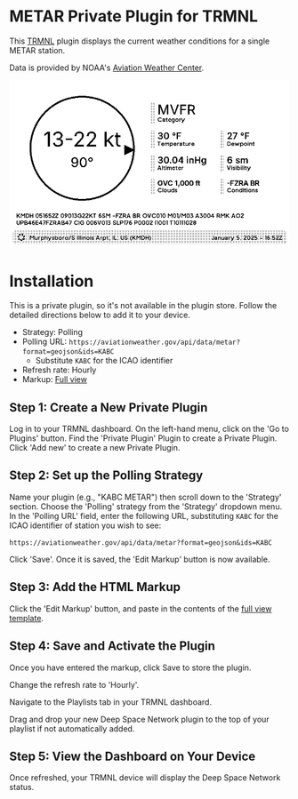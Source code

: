 # METAR Private Plugin for TRMNL

This [TRMNL](https://usetrmnl.com/) plugin displays the current weather conditions for a single METAR station.

Data is provided by NOAA's [Aviation Weather Center](https://aviationweather.gov/data/api/).

![Preview of TRMNL dashboard](preview.png)

# Installation

This is a private plugin, so it's not available in the plugin store. Follow the detailed directions below to add it to your device.

- Strategy: Polling
- Polling URL: `https://aviationweather.gov/api/data/metar?format=geojson&ids=KABC`
  - Substitute `KABC` for the ICAO identifier
- Refresh rate: Hourly
- Markup: [Full view](templates/_view_full.liquid)

## Step 1: Create a New Private Plugin

Log in to your TRMNL dashboard.
On the left-hand menu, click on the 'Go to Plugins' button.
Find the 'Private Plugin' Plugin to create a Private Plugin.
Click 'Add new' to create a new Private Plugin.

## Step 2: Set up the Polling Strategy

Name your plugin (e.g., "KABC METAR") then scroll down to the 'Strategy' section.
Choose the 'Polling' strategy from the 'Strategy' dropdown menu.
In the 'Polling URL' field, enter the following URL, substituting `KABC` for the ICAO identifier of
station you wish to see:

```
https://aviationweather.gov/api/data/metar?format=geojson&ids=KABC
```

Click 'Save'. Once it is saved, the 'Edit Markup' button is now available.

## Step 3: Add the HTML Markup

Click the 'Edit Markup' button, and paste in the contents of the [full view template](templates/_view_full.liquid).

## Step 4: Save and Activate the Plugin

Once you have entered the markup, click Save to store the plugin.

Change the refresh rate to 'Hourly'.

Navigate to the Playlists tab in your TRMNL dashboard.

Drag and drop your new Deep Space Network plugin to the top of your playlist if not automatically added.

## Step 5: View the Dashboard on Your Device

Once refreshed, your TRMNL device will display the Deep Space Network status.
